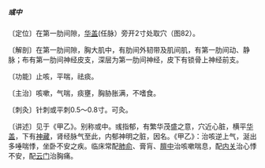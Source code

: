 ##### 彧中

〔定位〕在第一肋间隙，[华盖](https://www.gmzyjc.com/read/zjs/zjs3.2.1-0.1.1.3.19.md)(任脉）旁开2寸处取穴（图82）。

〔解剖〕在第一肋间隙，胸大肌中，有肋间外韧带及肌间肌，有第一肋间动、静脉；布有第一肋间神经皮支，深层为第一肋间神经，皮下有锁骨上神经前支。

〔功能〕止咳，平喘，祛痰。

〔主治〕咳嗽，气喘，痰壅，胸胁胀满，不嗜食。

〔刺灸〕针刺或平刺0.5〜0.8寸。可灸。

〔讲述〕见于《甲乙》。别称或中。彧指郁，有繁华茂盛之意，穴近心脏，横平[华盖](https://www.gmzyjc.com/read/zjs/zjs3.2.1-0.1.1.3.19.md)，下有[神藏](https://www.gmzyjc.com/read/zjs/zjs3.1.7-8-0.0.2.3.25.md)，肾经脉气至此，内郁神明之脏，因名。《甲乙》：治咳逆上气，涎出多唾喘悸，坐卧不安之疾。临床常配[肺俞](https://www.gmzyjc.com/read/zjs/zjs3.1.7-8-0.0.1.3.13.md)、膏肓、[膻中](https://www.gmzyjc.com/read/zjs/zjs3.2.1-0.1.1.3.16.md)治咳嗽喘息，配[内关](https://www.gmzyjc.com/read/zjs/zjs3.1.9-12-0.0.1.3.6.md)治心悸不安，配[云门](https://www.gmzyjc.com/read/zjs/zjs3.1.1-3-0.1.1.3.2.md)治胸痛。    
